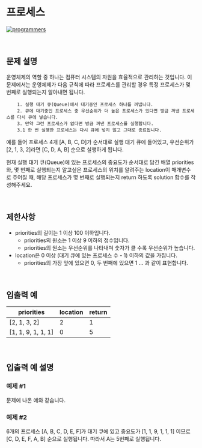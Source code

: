 # 프로세스

[![programmers](https://user-images.githubusercontent.com/69426184/209522553-bab40080-50ba-4743-86a3-f6198bff3974.png)](https://school.programmers.co.kr/learn/courses/30/lessons/42587)

<br/>

## 문제 설명

운영체제의 역할 중 하나는 컴퓨터 시스템의 자원을 효율적으로 관리하는 것입니다. 이 문제에서는 운영체제가 다음 규칙에 따라 프로세스를 관리할 경우 특정 프로세스가 몇 번째로 실행되는지 알아내면 됩니다.

        1. 실행 대기 큐(Queue)에서 대기중인 프로세스 하나를 꺼냅니다.
        2. 큐에 대기중인 프로세스 중 우선순위가 더 높은 프로세스가 있다면 방금 꺼낸 프로세스를 다시 큐에 넣습니다.
        3. 만약 그런 프로세스가 없다면 방금 꺼낸 프로세스를 실행합니다.
        3.1 한 번 실행한 프로세스는 다시 큐에 넣지 않고 그대로 종료됩니다.

예를 들어 프로세스 4개 [A, B, C, D]가 순서대로 실행 대기 큐에 들어있고, 우선순위가 [2, 1, 3, 2]라면 [C, D, A, B] 순으로 실행하게 됩니다.

현재 실행 대기 큐(Queue)에 있는 프로세스의 중요도가 순서대로 담긴 배열 priorities와, 몇 번째로 실행되는지 알고싶은 프로세스의 위치를 알려주는 location이 매개변수로 주어질 때, 해당 프로세스가 몇 번째로 실행되는지 return 하도록 solution 함수를 작성해주세요.

<br/>

## 제한사항

-   priorities의 길이는 1 이상 100 이하입니다.
    -   priorities의 원소는 1 이상 9 이하의 정수입니다.
    -   priorities의 원소는 우선순위를 나타내며 숫자가 클 수록 우선순위가 높습니다.
-   location은 0 이상 (대기 큐에 있는 프로세스 수 - 1) 이하의 값을 가집니다.
    -   priorities의 가장 앞에 있으면 0, 두 번째에 있으면 1 … 과 같이 표현합니다.

<br/>

## 입출력 예

| priorities         | location | return |
| ------------------ | -------- | ------ |
| [2, 1, 3, 2]       | 2        | 1      |
| [1, 1, 9, 1, 1, 1] | 0        | 5      |

<br/>

## 입출력 예 설명

### 예제 #1

문제에 나온 예와 같습니다.

### 예제 #2

6개의 프로세스 [A, B, C, D, E, F]가 대기 큐에 있고 중요도가 [1, 1, 9, 1, 1, 1] 이므로 [C, D, E, F, A, B] 순으로 실행됩니다. 따라서 A는 5번째로 실행됩니다.
